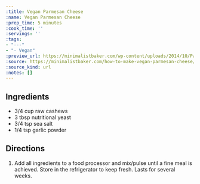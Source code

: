 ```yaml
---
:title: Vegan Parmesan Cheese
:name: Vegan Parmesan Cheese
:prep_time: 5 minutes
:cook_time: ''
:servings: ''
:tags:
- "---"
- "- Vegan"
:preview_url: https://minimalistbaker.com/wp-content/uploads/2014/10/Parm-cheese-SQUARE-200x200.jpg
:source: https://minimalistbaker.com/how-to-make-vegan-parmesan-cheese/#wprm-recipe-container-35773
:source_kind: url
:notes: []
---
```


## Ingredients
- 3/4 cup raw cashews
- 3 tbsp nutritional yeast
- 3/4 tsp sea salt
- 1/4 tsp garlic powder


## Directions
1. Add all ingredients to a food processor and mix/pulse until a fine meal is achieved. Store in the refrigerator to keep fresh. Lasts for several weeks.

